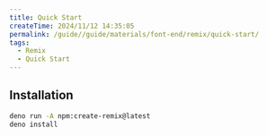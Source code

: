 ```yaml
---
title: Quick Start
createTime: 2024/11/12 14:35:05
permalink: /guide//guide/materials/font-end/remix/quick-start/
tags:
  - Remix
  - Quick Start
---
```


## Installation

```sh
deno run -A npm:create-remix@latest
deno install
```
